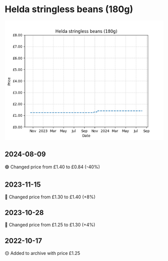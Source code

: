 # Helda stringless beans (180g)
![](charts/product-321394011.png)
## 2024-08-09
🟢 Changed price from £1.40 to £0.84 (-40%)
## 2023-11-15
🔴 Changed price from £1.30 to £1.40 (+8%)
## 2023-10-28
🔴 Changed price from £1.25 to £1.30 (+4%)
## 2022-10-17
🟡 Added to archive with price £1.25